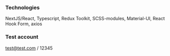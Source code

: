 ### Technologies

NextJS/React, Typescript, Redux Toolkit, SCSS-modules, Material-UI, React Hook Form, axios

### Test account 

test@test.com / 12345
